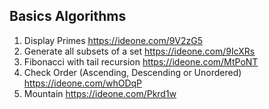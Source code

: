 Basics Algorithms
------------------

1. Display Primes https://ideone.com/9V2zG5
2. Generate all subsets of a set https://ideone.com/9IcXRs
3. Fibonacci with tail recursion https://ideone.com/MtPoNT
4. Check Order (Ascending, Descending or Unordered) https://ideone.com/whODqP
5. Mountain https://ideone.com/Pkrd1w
